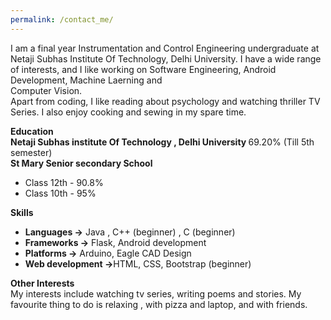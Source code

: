 ```yaml
---
permalink: /contact_me/
---
```

I am a final  year Instrumentation and Control Engineering undergraduate at
 Netaji Subhas Institute Of Technology, Delhi University. I have a wide range of interests,
 and I like working on Software Engineering, Android Development, Machine Laerning and  
 Computer Vision.</br>
   Apart from coding, I like reading about psychology and watching thriller TV Series.
   I also enjoy cooking and sewing in my spare time.

   <b>Education </b>  
   <b>Netaji Subhas institute Of Technology , Delhi University </b> 69.20% (Till 5th semester)
</br><b>St Mary Senior secondary School </b>
<ul>
 <li>Class 12th - 90.8%</li>
 <li>Class 10th - 95% </li>
</ul>

<b>Skills</b>  
<ul>
<li><b>Languages -></b> Java , C++ (beginner) , C (beginner)</li>
<li><b>Frameworks -></b> Flask, Android development</li>
<li><b>Platforms -></b> Arduino, Eagle CAD Design </li>
<li><b>Web development -></b>HTML, CSS, Bootstrap (beginner)</li>
</ul>

<b>Other Interests</b>  
My interests include watching tv series, writing poems and stories.
My favourite thing to do is relaxing , with pizza and laptop, and with friends.  
